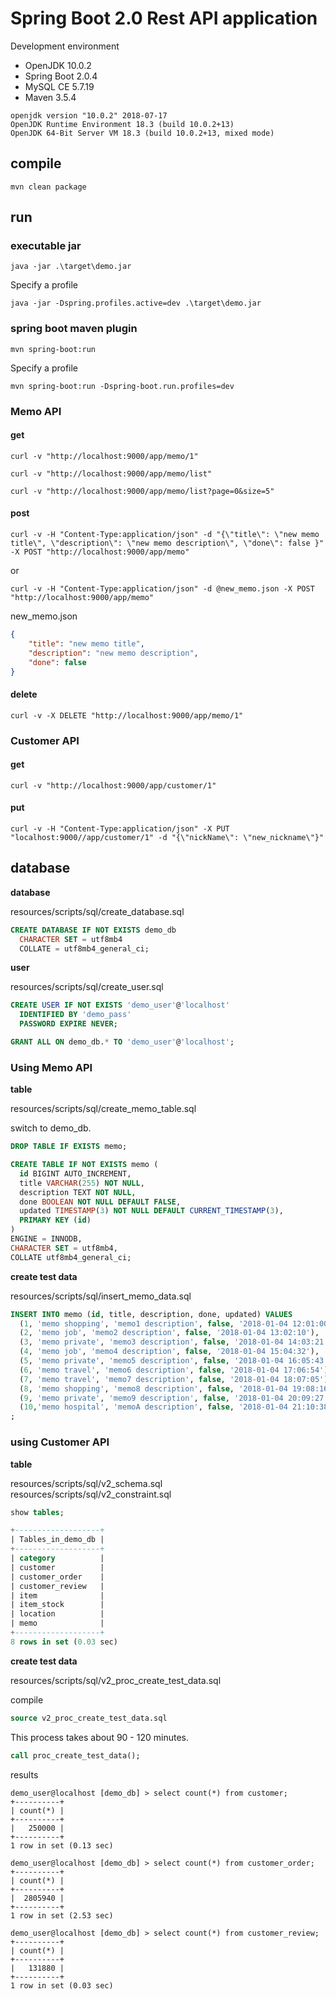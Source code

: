 # Spring Boot 2.0 Rest API application

Development environment

* OpenJDK 10.0.2
* Spring Boot 2.0.4
* MySQL CE 5.7.19
* Maven 3.5.4

```text
openjdk version "10.0.2" 2018-07-17
OpenJDK Runtime Environment 18.3 (build 10.0.2+13)
OpenJDK 64-Bit Server VM 18.3 (build 10.0.2+13, mixed mode)
```

## compile

```text
mvn clean package
```

## run

### executable jar

```text
java -jar .\target\demo.jar
```

Specify a profile

```text
java -jar -Dspring.profiles.active=dev .\target\demo.jar
```

### spring boot maven plugin

```text
mvn spring-boot:run
```

Specify a profile

```text
mvn spring-boot:run -Dspring-boot.run.profiles=dev
```

### Memo API

#### get

```text
curl -v "http://localhost:9000/app/memo/1"
```

```text
curl -v "http://localhost:9000/app/memo/list"
```

```text
curl -v "http://localhost:9000/app/memo/list?page=0&size=5"
```

#### post

```text
curl -v -H "Content-Type:application/json" -d "{\"title\": \"new memo title\", \"description\": \"new memo description\", \"done\": false }" -X POST "http://localhost:9000/app/memo"
```

or

```text
curl -v -H "Content-Type:application/json" -d @new_memo.json -X POST "http://localhost:9000/app/memo"
```

new_memo.json

```json
{
    "title": "new memo title",
    "description": "new memo description",
    "done": false
}
```

#### delete

```text
curl -v -X DELETE "http://localhost:9000/app/memo/1"
```

### Customer API

#### get

```text
curl -v "http://localhost:9000/app/customer/1"
```

#### put

```text
curl -v -H "Content-Type:application/json" -X PUT "localhost:9000//app/customer/1" -d "{\"nickName\": \"new_nickname\"}"
```


## database

**database**

resources/scripts/sql/create_database.sql

```sql
CREATE DATABASE IF NOT EXISTS demo_db
  CHARACTER SET = utf8mb4
  COLLATE = utf8mb4_general_ci;
```

**user**

resources/scripts/sql/create_user.sql

```sql
CREATE USER IF NOT EXISTS 'demo_user'@'localhost'
  IDENTIFIED BY 'demo_pass'
  PASSWORD EXPIRE NEVER;

GRANT ALL ON demo_db.* TO 'demo_user'@'localhost';
```

### Using Memo API

**table**

resources/scripts/sql/create_memo_table.sql

switch to demo_db.

```sql
DROP TABLE IF EXISTS memo;

CREATE TABLE IF NOT EXISTS memo (
  id BIGINT AUTO_INCREMENT,
  title VARCHAR(255) NOT NULL,
  description TEXT NOT NULL,
  done BOOLEAN NOT NULL DEFAULT FALSE,
  updated TIMESTAMP(3) NOT NULL DEFAULT CURRENT_TIMESTAMP(3),
  PRIMARY KEY (id)
)
ENGINE = INNODB,
CHARACTER SET = utf8mb4,
COLLATE utf8mb4_general_ci;
```

**create test data**

resources/scripts/sql/insert_memo_data.sql

```sql
INSERT INTO memo (id, title, description, done, updated) VALUES
  (1, 'memo shopping', 'memo1 description', false, '2018-01-04 12:01:00'),
  (2, 'memo job', 'memo2 description', false, '2018-01-04 13:02:10'),
  (3, 'memo private', 'memo3 description', false, '2018-01-04 14:03:21'),
  (4, 'memo job', 'memo4 description', false, '2018-01-04 15:04:32'),
  (5, 'memo private', 'memo5 description', false, '2018-01-04 16:05:43'),
  (6, 'memo travel', 'memo6 description', false, '2018-01-04 17:06:54'),
  (7, 'memo travel', 'memo7 description', false, '2018-01-04 18:07:05'),
  (8, 'memo shopping', 'memo8 description', false, '2018-01-04 19:08:16'),
  (9, 'memo private', 'memo9 description', false, '2018-01-04 20:09:27'),
  (10,'memo hospital', 'memoA description', false, '2018-01-04 21:10:38')
;
```

### using Customer API 

**table**

resources/scripts/sql/v2_schema.sql
resources/scripts/sql/v2_constraint.sql

```sql
show tables;

+-------------------+
| Tables_in_demo_db |
+-------------------+
| category          |
| customer          |
| customer_order    |
| customer_review   |
| item              |
| item_stock        |
| location          |
| memo              |
+-------------------+
8 rows in set (0.03 sec)
```

**create test data**

resources/scripts/sql/v2_proc_create_test_data.sql

compile

```sql
source v2_proc_create_test_data.sql
```

This process takes about 90 - 120 minutes.

```sql
call proc_create_test_data();
```

results

```text
demo_user@localhost [demo_db] > select count(*) from customer;
+----------+
| count(*) |
+----------+
|   250000 |
+----------+
1 row in set (0.13 sec)

demo_user@localhost [demo_db] > select count(*) from customer_order;
+----------+
| count(*) |
+----------+
|  2805940 |
+----------+
1 row in set (2.53 sec)

demo_user@localhost [demo_db] > select count(*) from customer_review;
+----------+
| count(*) |
+----------+
|   131880 |
+----------+
1 row in set (0.03 sec)
```
